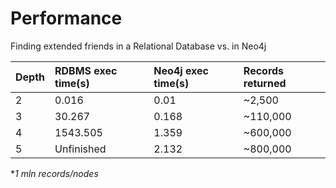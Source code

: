 <!SLIDE bullets>

# Performance

Finding extended friends in a Relational Database vs. in Neo4j

| Depth | RDBMS exec time(s) | Neo4j exec time(s) | Records returned |
|:------|:-------------------|:-------------------|:-----------------|
| 2     | 0.016              | 0.01               | ~2,500           |
| 3     | 30.267             | 0.168              | ~110,000         |
| 4     | 1543.505           | 1.359              | ~600,000         |
| 5     | Unfinished         | 2.132              | ~800,000         |


*<i>1 mln records/nodes</i>


